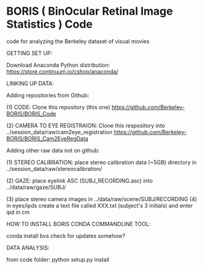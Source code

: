 BORIS ( BinOcular Retinal Image Statistics ) Code
===================

code for analyzing the Berkeley dataset of visual movies

GETTING SET UP:

Download Anaconda Python distribution:
https://store.continuum.io/cshop/anaconda/


LINKING UP DATA:

Adding repositories from Github:

(1) CODE: Clone this repository (this one)
	https://github.com/Berkeley-BORIS/BORIS_Code

(2) CAMERA TO EYE REGISTRAION: Clone this respository into ../session_data/raw/cam2eye_registration
	https://github.com/Berkeley-BORIS/BORIS_Cam2EyeRegData
	
Adding other raw data not on github:

(1) STEREO CALIBRATION: place stereo calibration data (~5GB) directory in ../session_data/raw/stereocalibration/

(2) GAZE: place eyelink ASC (SUBJ_RECORDING.asc) into ../data/raw/gaze/SUBJ/

(3) place stereo camera images in ../data/raw/scene/SUBJ/RECORDING
(4) in eyes/ipds create a text file called XXX.txt (subject's 3 initials) and enter ipd in cm

HOW TO INSTALL BORIS CONDA COMMANDLINE TOOL:

conda install bvs
check for updates somehow?

DATA ANALYSIS:

from code folder: python setup.py install



